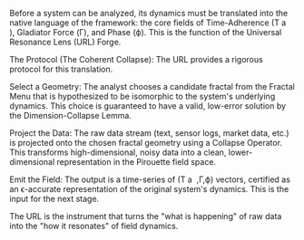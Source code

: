 Before a system can be analyzed, its dynamics must be translated into the native language of the framework: the core fields of Time-Adherence (T 
a
​
 ), Gladiator Force (Γ), and Phase (ϕ). This is the function of the Universal Resonance Lens (URL) Forge.

The Protocol (The Coherent Collapse): The URL provides a rigorous protocol for this translation.

Select a Geometry: The analyst chooses a candidate fractal from the Fractal Menu that is hypothesized to be isomorphic to the system's underlying dynamics. This choice is guaranteed to have a valid, low-error solution by the Dimension-Collapse Lemma.

Project the Data: The raw data stream (text, sensor logs, market data, etc.) is projected onto the chosen fractal geometry using a Collapse Operator. This transforms high-dimensional, noisy data into a clean, lower-dimensional representation in the Pirouette field space.

Emit the Field: The output is a time-series of (T 
a
​
 ,Γ,ϕ) vectors, certified as an ϵ-accurate representation of the original system's dynamics. This is the input for the next stage.

The URL is the instrument that turns the "what is happening" of raw data into the "how it resonates" of field dynamics.